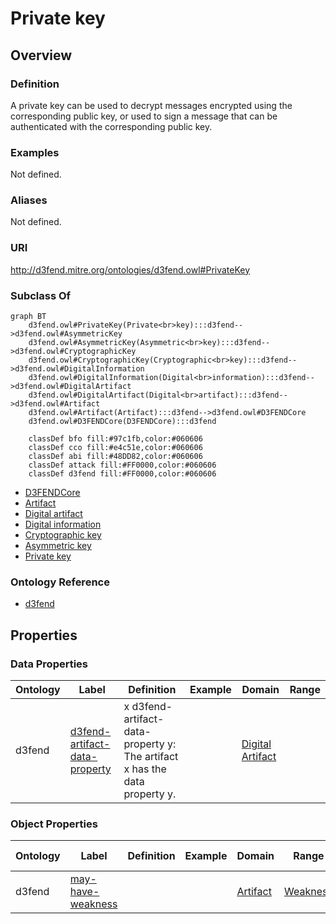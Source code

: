 # Private key

## Overview

### Definition
A private key can be used to decrypt messages encrypted using the corresponding public key, or used to sign a message that can be authenticated with the corresponding public key.

### Examples
Not defined.

### Aliases
Not defined.

### URI
http://d3fend.mitre.org/ontologies/d3fend.owl#PrivateKey

### Subclass Of
```mermaid
graph BT
    d3fend.owl#PrivateKey(Private<br>key):::d3fend-->d3fend.owl#AsymmetricKey
    d3fend.owl#AsymmetricKey(Asymmetric<br>key):::d3fend-->d3fend.owl#CryptographicKey
    d3fend.owl#CryptographicKey(Cryptographic<br>key):::d3fend-->d3fend.owl#DigitalInformation
    d3fend.owl#DigitalInformation(Digital<br>information):::d3fend-->d3fend.owl#DigitalArtifact
    d3fend.owl#DigitalArtifact(Digital<br>artifact):::d3fend-->d3fend.owl#Artifact
    d3fend.owl#Artifact(Artifact):::d3fend-->d3fend.owl#D3FENDCore
    d3fend.owl#D3FENDCore(D3FENDCore):::d3fend
    
    classDef bfo fill:#97c1fb,color:#060606
    classDef cco fill:#e4c51e,color:#060606
    classDef abi fill:#48DD82,color:#060606
    classDef attack fill:#FF0000,color:#060606
    classDef d3fend fill:#FF0000,color:#060606
```

- [D3FENDCore](/docs/ontology/reference/model/D3FENDCore/D3FENDCore.md)
- [Artifact](/docs/ontology/reference/model/D3FENDCore/Artifact/Artifact.md)
- [Digital artifact](/docs/ontology/reference/model/D3FENDCore/Artifact/Digital%20artifact/Digital%20artifact.md)
- [Digital information](/docs/ontology/reference/model/D3FENDCore/Artifact/Digital%20artifact/Digital%20information/Digital%20information.md)
- [Cryptographic key](/docs/ontology/reference/model/D3FENDCore/Artifact/Digital%20artifact/Digital%20information/Cryptographic%20key/Cryptographic%20key.md)
- [Asymmetric key](/docs/ontology/reference/model/D3FENDCore/Artifact/Digital%20artifact/Digital%20information/Cryptographic%20key/Asymmetric%20key/Asymmetric%20key.md)
- [Private key](/docs/ontology/reference/model/D3FENDCore/Artifact/Digital%20artifact/Digital%20information/Cryptographic%20key/Asymmetric%20key/Private%20key/Private%20key.md)


### Ontology Reference
- [d3fend](http://d3fend.mitre.org/ontologies/d3fend.owl#)

## Properties
### Data Properties
| Ontology | Label | Definition | Example | Domain | Range |
|----------|-------|------------|---------|--------|-------|
| d3fend | [d3fend-artifact-data-property](http://d3fend.mitre.org/ontologies/d3fend.owl#d3fend-artifact-data-property) | x d3fend-artifact-data-property y: The artifact x has the data property y. |  | [Digital Artifact](/docs/ontology/reference/model/D3FENDCore/Artifact/Digital%20artifact/Digital%20artifact.md) | []() |

### Object Properties
| Ontology | Label | Definition | Example | Domain | Range | Inverse Of |
|----------|-------|------------|---------|--------|-------|------------|
| d3fend | [may-have-weakness](http://d3fend.mitre.org/ontologies/d3fend.owl#may-have-weakness) |  |  | [Artifact](/docs/ontology/reference/model/D3FENDCore/Artifact/Artifact.md) | [Weakness](/docs/ontology/reference/model/D3FENDCore/Weakness/Weakness.md) | []() |

